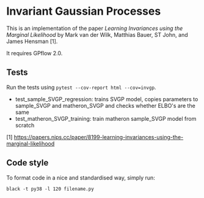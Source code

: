 # Invariant Gaussian Processes
This is an implementation of the paper *Learning Invariances using the Marginal Likelihood* by Mark van der Wilk, Matthias Bauer, ST John, and James Hensman [1].

It requires GPflow 2.0.

## Tests
Run the tests using `pytest --cov-report html --cov=invgp`.

- test_sample_SVGP_regression: trains SVGP model, copies parameters to sample_SVGP and matheron_SVGP and checks whether ELBO's are the same
- test_matheron_SVGP_training: train matheron sample_SVGP model from scratch

[1] https://papers.nips.cc/paper/8199-learning-invariances-using-the-marginal-likelihood

## Code style
To format code in a nice and standardised way, simply run:
```
black -t py38 -l 120 filename.py
```
